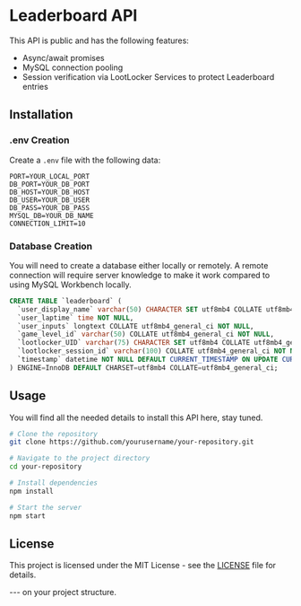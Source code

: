 # Leaderboard API

This API is public and has the following features:

- Async/await promises
- MySQL connection pooling
- Session verification via LootLocker Services to protect Leaderboard entries

## Installation

### .env Creation

Create a `.env` file with the following data:

```dotenv
PORT=YOUR_LOCAL_PORT
DB_PORT=YOUR_DB_PORT
DB_HOST=YOUR_DB_HOST
DB_USER=YOUR_DB_USER
DB_PASS=YOUR_DB_PASS
MYSQL_DB=YOUR_DB_NAME
CONNECTION_LIMIT=10
```

### Database Creation

You will need to create a database either locally or remotely. A remote connection will require server knowledge to make it work compared to using MySQL Workbench locally.

```sql
CREATE TABLE `leaderboard` (
  `user_display_name` varchar(50) CHARACTER SET utf8mb4 COLLATE utf8mb4_general_ci NOT NULL,
  `user_laptime` time NOT NULL,
  `user_inputs` longtext COLLATE utf8mb4_general_ci NOT NULL,
  `game_level_id` varchar(50) COLLATE utf8mb4_general_ci NOT NULL,
  `lootlocker_UID` varchar(75) CHARACTER SET utf8mb4 COLLATE utf8mb4_general_ci NOT NULL,
  `lootlocker_session_id` varchar(100) COLLATE utf8mb4_general_ci NOT NULL,
  `timestamp` datetime NOT NULL DEFAULT CURRENT_TIMESTAMP ON UPDATE CURRENT_TIMESTAMP
) ENGINE=InnoDB DEFAULT CHARSET=utf8mb4 COLLATE=utf8mb4_general_ci;
```

## Usage

You will find all the needed details to install this API here, stay tuned.

```bash
# Clone the repository
git clone https://github.com/yourusername/your-repository.git

# Navigate to the project directory
cd your-repository

# Install dependencies
npm install

# Start the server
npm start
```

## License

This project is licensed under the MIT License - see the [LICENSE](LICENSE) file for details.

--- on your project structure.
